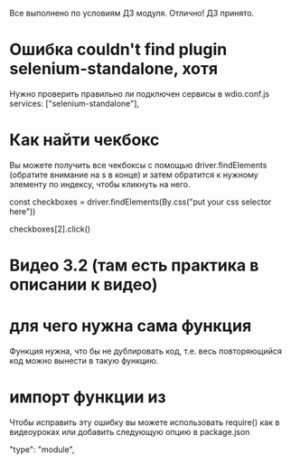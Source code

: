 Все выполнено по условиям ДЗ модуля. Отлично!
ДЗ принято.

# Ошибка couldn't find plugin selenium-standalone, хотя
Нужно проверить правильно ли подключен сервисы в wdio.conf.js
services: ["selenium-standalone"],

# Как найти чекбокс
Вы можете получить все чекбоксы с помощью driver.findElements (обратите внимание на s в конце) и затем обратится к нужному элементу по индексу, чтобы кликнуть на него.

const checkboxes = driver.findElements(By.css("put your css selector here"))

checkboxes[2].click()

# Видео 3.2 (там есть практика в описании к видео)

# для чего нужна сама функция
Функция нужна, что бы не дублировать код, т.е. весь повторяющийся код можно вынести в такую функцию.

# импорт функции из
Чтобы исправить эту ошибку вы можете использовать require() как в видеоуроках или добавить следующую опцию в package.json

"type": "module",
